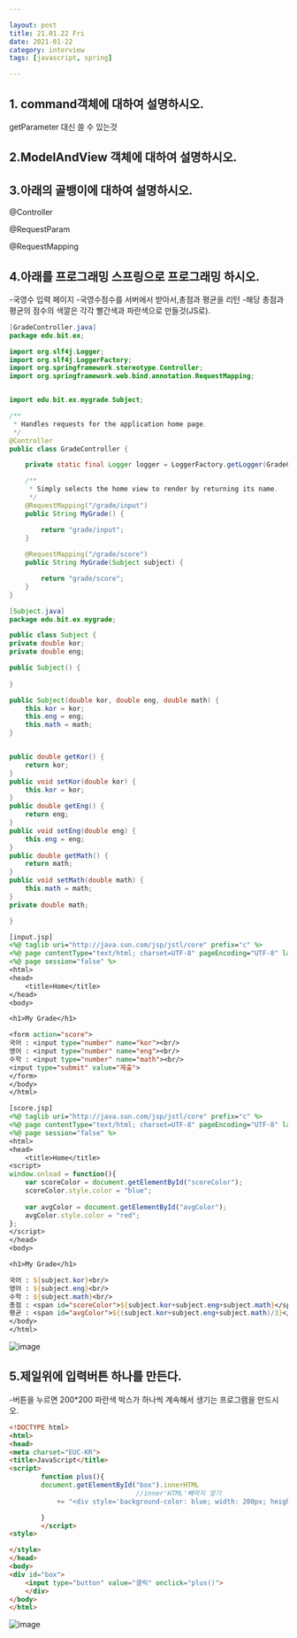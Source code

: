 ```yaml
---

layout: post
title: 21.01.22 Fri
date: 2021-01-22
category: interview
tags: [javascript, spring]

---
```


## 1. command객체에 대하여 설명하시오.

getParameter 대신 쓸 수 있는것

 

 

## 2.ModelAndView 객체에 대하여 설명하시오.

 

## 3.아래의 골뱅이에 대하여 설명하시오.

@Controller

@RequestParam

@RequestMapping

 

## 4.아래를 프로그래밍 스프링으로 프로그래밍 하시오.
-국영수 입력 페이지
-국영수점수를 서버에서 받아서,총점과 평균을 리턴
-해당 총점과 평균의 점수의 색깔은 각각 빨간색과 파란색으로 만들것(JS로).

~~~java
[GradeController.java]
package edu.bit.ex;

import org.slf4j.Logger;
import org.slf4j.LoggerFactory;
import org.springframework.stereotype.Controller;
import org.springframework.web.bind.annotation.RequestMapping;


import edu.bit.ex.mygrade.Subject;

/**
 * Handles requests for the application home page.
 */
@Controller
public class GradeController {

	private static final Logger logger = LoggerFactory.getLogger(GradeController.class);

	/**
	 * Simply selects the home view to render by returning its name.
	 */
	@RequestMapping("/grade/input")
	public String MyGrade() {

		return "grade/input";
	}
	
	@RequestMapping("/grade/score")
	public String MyGrade(Subject subject) {

		return "grade/score";
	}
}
~~~
~~~java
[Subject.java]
package edu.bit.ex.mygrade;

public class Subject {
private double kor;
private double eng;

public Subject() {
	
}

public Subject(double kor, double eng, double math) {
	this.kor = kor;
	this.eng = eng;
	this.math = math;
}


public double getKor() {
	return kor;
}
public void setKor(double kor) {
	this.kor = kor;
}
public double getEng() {
	return eng;
}
public void setEng(double eng) {
	this.eng = eng;
}
public double getMath() {
	return math;
}
public void setMath(double math) {
	this.math = math;
}
private double math;

}
~~~

~~~jsp
[input.jsp]
<%@ taglib uri="http://java.sun.com/jsp/jstl/core" prefix="c" %>
<%@ page contentType="text/html; charset=UTF-8" pageEncoding="UTF-8" language="java" %>
<%@ page session="false" %>
<html>
<head>
	<title>Home</title>
</head>
<body>

<h1>My Grade</h1>

<form action="score">
국어 : <input type="number" name="kor"><br/>
영어 : <input type="number" name="eng"><br/>
수학 : <input type="number" name="math"><br/>
<input type="submit" value="제출">
</form>
</body>
</html>
~~~


~~~jsp
[score.jsp]
<%@ taglib uri="http://java.sun.com/jsp/jstl/core" prefix="c" %>
<%@ page contentType="text/html; charset=UTF-8" pageEncoding="UTF-8" language="java" %>
<%@ page session="false" %>
<html>
<head>
	<title>Home</title>
<script>
window.onload = function(){
	var scoreColor = document.getElementById("scoreColor");
	scoreColor.style.color = "blue";
	
	var avgColor = document.getElementById("avgColor");
	avgColor.style.color = "red";
};
</script>
</head>
<body>

<h1>My Grade</h1>

국어 : ${subject.kor}<br/>
영어 : ${subject.eng}<br/>
수학 : ${subject.math}<br/>
총점 : <span id="scoreColor">${subject.kor+subject.eng+subject.math}</span><br/>
평균 : <span id="avgColor">${(subject.kor+subject.eng+subject.math)/3}</span>
</body>
</html>
~~~

![image](https://user-images.githubusercontent.com/74958197/105635048-61990d80-5ea4-11eb-87c1-fc3e10c2ee2c.png)


 
## 5.제일위에 입력버튼 하나를 만든다.
-버튼을 누르면 200*200 파란색 박스가 하나씩 계속해서 생기는 프로그램을 만드시오.
~~~html
<!DOCTYPE html>
<html>
<head>
<meta charset="EUC-KR">
<title>JavaScript</title>
<script>
		function plus(){
		document.getElementById("box").innerHTML
								//inner'HTML'빼먹지 말기
			+= "<div style='background-color: blue; width: 200px; height: 200px;'></div><br>";

		}
		</script>
<style>

</style>
</head>
<body>
<div id="box">
	<input type="button" value="클릭" onclick="plus()">
	</div>
</body>
</html>
~~~
![image](https://user-images.githubusercontent.com/74958197/105635530-9e660400-5ea6-11eb-8793-a032fe330990.png)
